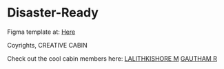 # Disaster-Ready

Figma template at: [Here](https://www.figma.com/design/PASVKlzzuzDHCfmIAXUU5h/DisasterReady?node-id=0-1&t=zuw5FKhUQNawtMAK-1)

Coyrights, CREATIVE CABIN

Check out the cool cabin members here:
[LALITHKISHORE M](https://www.linkedin.com/in/lalithkishore37/)
[GAUTHAM R](https://www.linkedin.com/in/gautham-r2005?lipi=urn%3Ali%3Apage%3Ad_flagship3_profile_view_base_contact_details%3BNDp0iRXeQaWieMRRw7MO5g%3D%3D)
